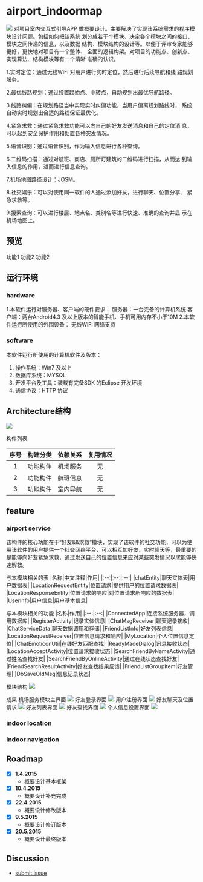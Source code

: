 # airport_indoormap
<img src="https://www.navvis.com/hubfs/NavVis_November2018/Images/maps_icon_2.png">
对项目室内交互式引导APP 做概要设计。主要解决了实现该系统需求的程序模块设计问题。包括如何把该系统
划分成若干个模块、决定各个模块之间的接口、模块之间传递的信息，以及数据
结构、模块结构的设计等。以便于评审专家能够更好，更快地对项目有一个整体、
全面的逻辑构架。对项目的功能点、创新点、实现算法、结构模块等有一个清晰
准确的认识。

1.实时定位：通过无线WiFi 对用户进行实时定位，然后进行后续导航和线
路规划服务。

2.最优线路规划：通过设置起始点、中转点，自动规划出最优导航路径。

3.线路纠偏：在规划路径当中实现实时纠偏功能，当用户偏离规划路线时，
系统自动实时规划出合适的路线保证最优化。

4.紧急求救：通过紧急求救功能可以向自己的好友发送消息和自己的定位消
息，可以起到安全保护作用和处置各种突发情况。

5.语音识别：通过语音识别，作为输入信息进行各种查询。

6.二维码扫描：通过对航班、商店、厕所灯建筑的二维码进行扫描，从而达
到输入信息的作用，进而进行信息查询。

7.机场地图路径设计：JOSM。

8.社交娱乐：可以对使用同一软件的人通过添加好友，进行聊天、位置分享、
紧急求救等。

9.搜索查询：可以进行楼层、地点名、类别名等进行快速、准确的查询并显
示在机场地图上。

## 预览
功能1
功能2
功能2

## 运行环境

### hardware
1.本软件运行对服务器、客户端的硬件要求：
    服务器：一台完备的计算机系统
    客户端：两台Android4.3 及以上版本的智能手机、手机可用内存不小于10M
2.本软件运行所使用的外围设备：
    无线WiFi 网络支持

### software 
本软件运行所使用的计算机软件及版本：
1) 操作系统：Win7 及以上
2) 数据库系统：MYSQL
3) 开发平台及工具：装载有完备SDK 的Eclipse 开发环境
4) 通信协议：HTTP 协议


## Architecture结构
<img src="https://github.com/teddy-ssy/Airport_indoormap/blob/master/readme/architicture.png">

构件列表

|序号|构建分类|依赖关系|复用情况|
|:---:|:---:|:--:|:--:|
|1|功能构件|机场服务|无|无|
|2|功能构件|航班信息|无|无|
|3|功能构件|室内导航|无|无|

## feature

### airport service
该构件的核心功能在于“好友&&求救”模块，实现了该软件的社交功能，可以为使用该软件的用户提供一个社交网络平台，可以相互加好友、实时聊天等，最重要的是能够向好友紧急求救，通过发送自己的位置信息来应对某些突发情况以求能够快速解救。

与本模块相关的表
|名称|中文注释|作用|
|:--:|:--:|:--:|
|chatEntity|聊天实体表|用户数据表|
|LocationRequestEntity|位置请求|提供用户的位置请求数据表|
|LocationResponseEntity|位置请求的响应|对位置请求所响应的数据表|
|UserInfo|用户信息|用户基本信息|

与本模块相关的功能
|名称|作用|
|:--:|:--:|
|ConnectedApp|连接系统服务器，调用数据库|
|RegisterActivity|记录实体信息|
|ChatMsgReceiver|聊天记录接收|
|ChatServiceData|聊天数据调用和存储|
|FriendListInfo|好友列表信息|
|LocationRequestReceiver|位置信息请求和响应|
|MyLocation|个人位置信息定位|
|ChatEmoticonUtil|在线好友匹配查找|
|ReadyMadeDialog|讯息接收状态|
|LocationAcceptActivity|位置请求接收状态|
|SearchFriendByNameActivity|通过姓名查找好友|
|SearchFriendByOnlineActivity|通过在线状态查找好友|
|FriendSearchResultActivity|好友查找结果反馈|
|FriendListGroupItem|好友管理|
|DbSaveOldMsg|信息记录状态|

模块结构
<img src="https://github.com/teddy-ssy/Airport_indoormap/blob/master/readme/airport3.png">

成果
机场服务模块主界面
<img src="https://github.com/teddy-ssy/Airport_indoormap/blob/master/readme/airport8.png">
好友登录界面
<img src="https://github.com/teddy-ssy/Airport_indoormap/blob/master/readme/airport7.png">
用户注册界面
<img src="https://github.com/teddy-ssy/Airport_indoormap/blob/master/readme/airport6.png">
好友聊天及位置请求
<img src="https://github.com/teddy-ssy/Airport_indoormap/blob/master/readme/airport5.png">
好友列表界面
<img src="https://github.com/teddy-ssy/Airport_indoormap/blob/master/readme/airport4.png">
好友查找界面
<img src="https://github.com/teddy-ssy/Airport_indoormap/blob/master/readme/airport2.png">
个人信息设置界面
<img src="https://github.com/teddy-ssy/Airport_indoormap/blob/master/readme/airport1.png">

### indoor location

### indoor navigation

## Roadmap

- [x] **1.4.2015** 
    - 概要设计基本框架
- [x] **10.4.2015** 
    - 概要设计补充完成
- [x] **22.4.2015** 
    - 概要设计修改版本
- [x] **9.5.2015** 
    - 概要设计修订版本
- [x] **20.5.2015** 
    - 概要设计最终版本



## Discussion
- [submit issue](https://github.com/teddy-ssy/Airport_indoormap/issues/new)

